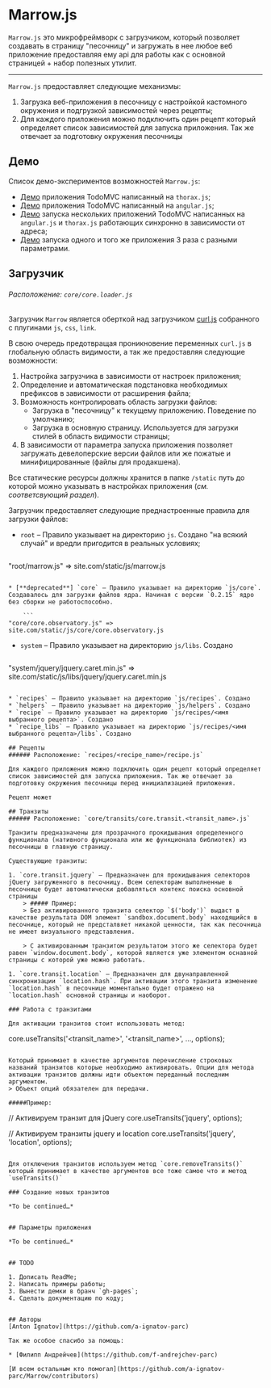 # Marrow.js

`Marrow.js` это микрофреймворк с загрузчиком, который позволяет создавать в страницу "песочницу" и загружать в нее любое веб приложение предоставляя ему api для работы как с основной страницей + набор полезных утилит.

---

`Marrow.js` предоставляет следующие механизмы:

1. Загрузка веб-приложения в песочницу с настройкой кастомного окружения и подгрузкой зависимостей через рецепты;
1. Для каждого приложения можно подключить один рецепт который определяет список зависимостей для запуска приложения. Так же отвечает за подготовку окружения песочницы

## Демо

Список демо-экспериментов возможностей `Marrow.js`:

* [Демо](http://a-ignatov-parc.github.io/Marrow/demos/thorax/) приложения TodoMVC написанный на `thorax.js`;
* [Демо](http://a-ignatov-parc.github.io/Marrow/demos/angular/) приложения TodoMVC написанный на `angular.js`;
* [Демо](http://a-ignatov-parc.github.io/Marrow/demos/doubleapp/) запуска нескольких приложений TodoMVC написанных на `angular.js` и `thorax.js` работающих синхронно в зависимости от адреса;
* [Демо](http://a-ignatov-parc.github.io/Marrow/demos/multipleapp/) запуска одного и того же приложения 3 раза с разными параметрами.


## Загрузчик
###### Расположение: `core/core.loader.js`

Загрузчик `Marrow` является оберткой над загрузчиком [curl.js](https://github.com/cujojs/curl/) собранного с плугинами `js`, `css`, `link`. 

В свою очередь предотвращая проникновение переменных `curl.js` в глобальную область видимости, а так же предоставляя следующие возможности:

1. Настройка загрузчика в зависимости от настроек приложения;
1. Определение и автоматическая подстановка необходимых префиксов в зависимости от расширения файла;
1. Возможность контролировать область загрузки файлов:
	* Загрузка в "песочницу" к текущему приложению. Поведение по умолчанию;
	* Загрузка в основную страницу. Используется для загрузки стилей в область видимости страницы;
1. В зависимости от параметра запуска приложения позволяет загружать девелоперские версии файлов или же пожатые и минифицированные (файлы для продакшена).

Все статические ресурсы должны хранится в папке `/static` путь до которой можно указывать в настройках приложения (*см. соответсвующий раздел*).

Загрузчик предоставляет следующие преднастроенные правила для загрузки файлов:

* `root` – Правило указывает на директорию `js`. Cоздано "на всякий случай" и вредли пригодится в реальных условиях;

	```
"root/marrow.js" => site.com/static/js/marrow.js
```

* [**deprecated**] `core` – Правило указывает на директорию `js/core`. Создавалось для загрузки файлов ядра. Начиная с версии `0.2.15` ядро без сборки не работоспособно.

	```
"core/core.observatory.js" => site.com/static/js/core/core.observatory.js
```

* `system` – Правило указывает на директорию `js/libs`. Cоздано

	```
"system/jquery/jquery.caret.min.js" => site.com/static/js/libs/jquery/jquery.caret.min.js
```

* `recipes` – Правило указывает на директорию `js/recipes`. Cоздано
* `helpers` – Правило указывает на директорию `js/helpers`. Cоздано
* `recipe` – Правило указывает на директорию `js/recipes/<имя выбранного рецепта>`. Cоздано
* `recipe_libs` – Правило указывает на директорию `js/recipes/<имя выбранного рецепта>/libs`. Cоздано

## Рецепты
###### Расположение: `recipes/<recipe_name>/recipe.js`

Для каждого приложения можно подключить один рецепт который определяет список зависимостей для запуска приложения. Так же отвечает за подготовку окружения песочницы перед инициализацией приложения.

Рецепт может 

## Транзиты
###### Расположение: `core/transits/core.transit.<transit_name>.js`

Транзиты предназначены для прозрачного прокидывания определенного функционала (нативного фунционала или же функционала библиотек) из песочницы в главную страницу.

Существующие транзиты:

1. `core.transit.jquery` – Предназначен для прокидывания селекторов jQuery загруженного в песочницу. Всем селекторам выполненные в песочнице будет автоматически добавляться контекс поиска основной страницы
	> ##### Пример:
	> Без активированного транзита селектор `$('body')` выдаст в качестве результата DOM элемент `sandbox.document.body` находящийся в песочнице, который не предсталвяет никакой ценности, так как песочница не имеет визуального представления.
	
	> С активированным транзитом результатом этого же селектора будет равен `window.document.body`, которой является уже элементом оснавной страницы с которой уже можно работать.

1. `core.transit.location` – Предназначен для двунаправленной синхронизации `location.hash`. При активации этого транзита изменение `location.hash` в песочнице моментально будет отражено на `location.hash` основной страницы и наоборот.

### Работа с транзитами

Для активации транзитов стоит использовать метод: 

```
core.useTransits('<transit_name>', '<transit_name>', …, options);
```

Который принимает в качестве аргументов перечисление строковых названий транзитов которые необходимо активировать. Опции для метода активации транзитов должны идти объектом переданный последним аргументом. 
> Объект опций обязателен для передачи.

#####Пример:

```
// Активируем транзит для jQuery
core.useTransits('jquery', options);

// Активируем транзиты jquery и location
core.useTransits('jquery', 'location', options);
```

Для отключения транзитов используем метод `core.removeTransits()` который принимает в качестве аргументов все тоже самое что и метод `useTransits()`

### Создание новых транзитов

*To be continued…*


## Параметры приложения

*To be continued…*


## TODO

1. Дописать ReadMe;
2. Написать примеры работы;
3. Вынести демки в бранч `gh-pages`;
4. Сделать документацию по коду;


## Авторы
[Anton Ignatov](https://github.com/a-ignatov-parc)

Так же особое спасибо за помощь:

* [Филипп Андрейчев](https://github.com/f-andrejchev-parc)

[И всем остальным кто помогал](https://github.com/a-ignatov-parc/Marrow/contributors)